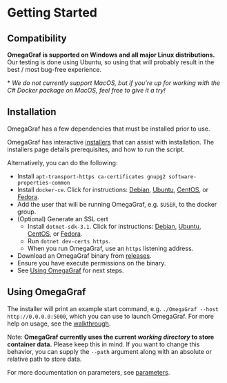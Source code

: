 # Getting Started

## Compatibility

**OmegaGraf is supported on Windows and all major Linux distributions.** Our testing is done using Ubuntu, so using that will probably result in the best / most bug-free experience.

\* _We do not currently support MacOS, but if you're up for working with the C# Docker package on MacOS, feel free to give it a try!_

## Installation

OmegaGraf has a few dependencies that must be installed prior to use.

OmegaGraf has interactive [installers](https://github.com/MacroPower/OmegaGraf/tree/master/install) that can assist with installation. The installers page details prerequisites, and how to run the script.

Alternatively, you can do the following:

- Install `apt-transport-https ca-certificates gnupg2 software-properties-common`
- Install `docker-ce`. Click for instructions:
  [Debian](https://docs.docker.com/engine/install/debian/),
  [Ubuntu](https://docs.docker.com/engine/install/ubuntu/),
  [CentOS](https://docs.docker.com/engine/install/centos/), or
  [Fedora](https://docs.docker.com/engine/install/fedora/).
- Add the user that will be running OmegaGraf, e.g. `$USER`, to the docker group.
- (Optional) Generate an SSL cert
  - Install `dotnet-sdk-3.1`. Click for instructions:
    [Debian](https://docs.microsoft.com/en-us/dotnet/core/install/linux-debian),
    [Ubuntu](https://docs.microsoft.com/en-us/dotnet/core/install/linux-ubuntu),
    [CentOS](https://docs.microsoft.com/en-us/dotnet/core/install/linux-centos), or
    [Fedora](https://docs.microsoft.com/en-us/dotnet/core/install/linux-fedora).
  - Run `dotnet dev-certs https`.
  - When you run OmegaGraf, use an `https` listening address.
- Download an OmegaGraf binary from [releases](https://github.com/MacroPower/OmegaGraf/releases).
- Ensure you have execute permissions on the binary.
- See [Using OmegaGraf](#using-omegagraf) for next steps.

## Using OmegaGraf

The installer will print an example start command, e.g. `./OmegaGraf --host http://0.0.0.0:5000`, which you can use to launch OmegaGraf. For more help on usage, see the [walkthrough](walkthrough.md).

Note: **OmegaGraf currently uses the current _working directory_ to store container data.** Please keep this in mind. If you want to change this behavior, you can supply the `--path` argument along with an absolute or relative path to store data.

For more documentation on parameters, see [parameters](parameters.md).
